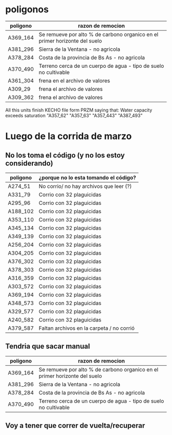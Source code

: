 # poligonos

|  poligono |  razon de remocion |   
|---|---|
| A369_164  | Se remueve por alto % de carbono organico en el primer horizonte del suelo |
| A381_296  | Sierra de la Ventana - no agricola |
| A378_284 | Costa de la provincia de Bs As - no agricola |
| A370_490  | Terreno cerca de un cuerpo de agua - tipo de suelo no cultivable |
| A361_304   | frena en el archivo de valores  |   
| A309_29 | frena el archivo de valores  |   
| A309_362 | frena el archivo de valores |

 
 All this units finish KECHO file form PRZM saying that: Water capacity exceeds saturation
"A357_62"  "A357_63"  "A357_443" "A387_493"

# Luego de la corrida de marzo
## No los toma el código (y no los estoy considerando)

|  poligono |  ¿porque no lo esta tomando el código? |  
|---|---|
| A274_51 | No corrio/ no hay archivos que leer (?) | Es el de las lluvias | error en la corrida por mal escritura del path (F: en vez de E:) |
| A331_79 | Corrio con 32 plaguicidas | Habia 140 outputs! volvi a correr X | corri devuelta |
| A295_96 | Corrio con 32 plaguicidas | Hay 50 entradas, deberia correr. Eliminado por error? | reagregado |
| A188_102 | Corrio con 32 plaguicidas | Había un archivo extra, lo borré | reagregado |
| A353_110 | Corrio con 32 plaguicidas | Habia 72 outputs! volvi a correr X | corri devuelta |
| A345_134 | Corrio con 32 plaguicidas | Hay 50 entradas, debería correr. Eliminado por error? | reagregado |
| A349_139 | Corrio con 32 plaguicidas | Hay 50 entradas, debería correr. Eliminado por error? | reagregado |
| A256_204 | Corrio con 32 plaguicidas | Hay 50 entradas, debería correr. Eliminado por error? | reagregado |
| A304_205 | Corrio con 32 plaguicidas | Hay 50 entradas, debería correr. Eliminado por error? | reagregado |
| A376_302 | Corrio con 32 plaguicidas | Hay 50 entradas, debería correr. Eliminado por error? | reagregado |
| A378_303 | Corrio con 32 plaguicidas | Hay 50 entradas, debería correr. Eliminado por error? | reagregado |
| A316_359 | Corrio con 32 plaguicidas | Hay 50 entradas, debería correr. Eliminado por error? | reagregado |
| A303_572 | Corrio con 32 plaguicidas | Hay 50 entradas, debería correr. Eliminado por error? | reagregado |
| A369_194 | Corrio con 32 plaguicidas | no lo encontré! | Porque ya lo habia sacado por alto porcentaje de carbono orgánico |
| A348_573 | Corrio con 32 plaguicidas | Hay 50 entradas, debería correr. Eliminado por error? | reagregado |
| A329_577 | Corrio con 32 plaguicidas | Hay 50 entradas, debería correr. Eliminado por error? | reagregado |
| A240_582 | Corrio con 32 plaguicidas | Hay 50 entradas, debería correr. Eliminado por error? | reagregado |
| A379_587 | Faltan archivos en la carpeta / no corrió | errores varios en la copia del archivo, se ve que lo perdi con el tema del disco externo | agregado |
     
 ## Tendria que sacar manual 

|  poligono |  razon de remocion |  
|---|---|
| A369_164  | Se remueve por alto % de carbono organico en el primer horizonte del suelo |
| A381_296  | Sierra de la Ventana - no agricola |
| A378_284 | Costa de la provincia de Bs As - no agricola |
| A370_490  | Terreno cerca de un cuerpo de agua - tipo de suelo no cultivable |

## Voy a tener que correr de vuelta/recuperar
